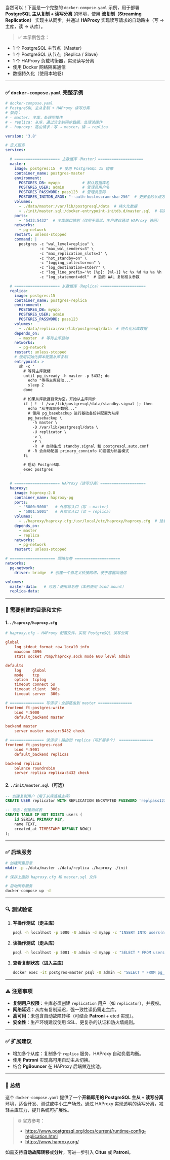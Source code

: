 当然可以！下面是一个完整的 `docker-compose.yaml` 示例，用于部署 **PostgreSQL 主从复制 + 读写分离** 的环境，使用 **流复制（Streaming Replication）** 实现主从同步，并通过 **HAProxy** 实现读写请求的自动路由（写 → 主库，读 → 从库）。

> ✅ 本示例包含：
- 1 个 PostgreSQL 主节点（Master）
- 1 个 PostgreSQL 从节点（Replica / Slave）
- 1 个 HAProxy 负载均衡器，实现读写分离
- 使用 Docker 网络隔离通信
- 数据持久化（使用本地卷）

---

### ✅ `docker-compose.yaml` 完整示例

```yaml
# docker-compose.yaml
# PostgreSQL 主从复制 + HAProxy 读写分离
# 架构：
# - master: 主库，处理写操作
# - replica: 从库，通过流复制同步数据，处理读操作
# - haproxy: 路由请求：写 → master，读 → replica

version: '3.8'

# 定义服务
services:

  # ==================== 主数据库（Master）====================
  master:
    image: postgres:15  # 使用 PostgreSQL 15 镜像
    container_name: postgres-master
    environment:
      POSTGRES_DB: myapp          # 默认数据库名
      POSTGRES_USER: admin        # 管理员用户名
      POSTGRES_PASSWORD: pass123  # 管理员密码
      POSTGRES_INITDB_ARGS: "--auth-host=scram-sha-256"  # 更安全的认证方式
    volumes:
      - ./data/master:/var/lib/postgresql/data  # 持久化数据
      - ./init/master.sql:/docker-entrypoint-initdb.d/master.sql  # 初始化脚本（可选）
    ports:
      - "5432:5432"  # 主库端口映射（仅用于调试，生产建议通过 HAProxy 访问）
    networks:
      - pg-network
    restart: unless-stopped
    command: |
      postgres -c "wal_level=replica" \
               -c "max_wal_senders=3" \
               -c "max_replication_slots=3" \
               -c "hot_standby=on" \
               -c "logging_collector=on" \
               -c "log_destination=stderr" \
               -c "log_line_prefix='%t [%p]: [%l-1] %c %x %d %u %a %h '" \
               -c "log_statement=ddl"  # 启用 WAL 复制相关参数

  # ==================== 从数据库（Replica）====================
  replica:
    image: postgres:15
    container_name: postgres-replica
    environment:
      POSTGRES_DB: myapp
      POSTGRES_USER: admin
      POSTGRES_PASSWORD: pass123
    volumes:
      - ./data/replica:/var/lib/postgresql/data  # 持久化从库数据
    depends_on:
      - master  # 等待主库启动
    networks:
      - pg-network
    restart: unless-stopped
    # 使用初始化脚本配置从库复制
    entrypoint: >
      sh -c '
        # 等待主库就绪
        until pg_isready -h master -p 5432; do
          echo "等待主库启动..."
          sleep 2
        done

        # 如果从库数据目录为空，开始从主库同步
        if [ ! -f /var/lib/postgresql/data/standby.signal ]; then
          echo "从主库同步数据..."
          # 使用 pg_basebackup 进行基础备份并配置为从库
          pg_basebackup \
            -h master \
            -D /var/lib/postgresql/data \
            -U replicator \
            -v \
            -P \
            -R  # 自动生成 standby.signal 和 postgresql.auto.conf
          # -R 会自动配置 primary_conninfo 和设置为热备模式
        fi

        # 启动 PostgreSQL
        exec postgres
      '

  # ==================== HAProxy（读写分离）====================
  haproxy:
    image: haproxy:2.8
    container_name: haproxy-pg
    ports:
      - "5000:5000"   # 外部写入口（写 → master）
      - "5001:5001"   # 外部读入口（读 → replica）
    volumes:
      - ./haproxy/haproxy.cfg:/usr/local/etc/haproxy/haproxy.cfg  # 挂载配置文件
    depends_on:
      - master
      - replica
    networks:
      - pg-network
    restart: unless-stopped

# ==================== 网络与卷 ====================
networks:
  pg-network:
    driver: bridge  # 创建一个自定义桥接网络，便于容器间通信

volumes:
  master-data:   # 可选：使用命名卷（本例使用 bind mount）
  replica-data:
```

---

### 📁 需要创建的目录和文件

#### 1. `./haproxy/haproxy.cfg`
```cfg
# haproxy.cfg - HAProxy 配置文件，实现 PostgreSQL 读写分离

global
    log stdout format raw local0 info
    maxconn 4096
    stats socket /tmp/haproxy.sock mode 600 level admin

defaults
    log     global
    mode    tcp
    option  tcplog
    timeout connect 5s
    timeout client  300s
    timeout server  300s

# =============== 写请求：全部路由到 master ===============
frontend ft-postgres-write
    bind *:5000
    default_backend master

backend master
    server master master:5432 check

# =============== 读请求：路由到 replica（可扩展多个） ===============
frontend ft-postgres-read
    bind *:5001
    default_backend replicas

backend replicas
    balance roundrobin
    server replica replica:5432 check
```

#### 2. `./init/master.sql`（可选）
```sql
-- 创建复制用户（用于从库连接主库）
CREATE USER replicator WITH REPLICATION ENCRYPTED PASSWORD 'replpass123';

-- 可选：创建测试表
CREATE TABLE IF NOT EXISTS users (
    id SERIAL PRIMARY KEY,
    name TEXT,
    created_at TIMESTAMP DEFAULT NOW()
);
```

---

### ✅ 启动服务

```bash
# 创建所需目录
mkdir -p ./data/master ./data/replica ./haproxy ./init

# 保存上面的 haproxy.cfg 和 master.sql 文件

# 启动所有服务
docker-compose up -d
```

---

### 🔍 测试验证

1. **写操作测试（走主库）**
   ```bash
   psql -h localhost -p 5000 -U admin -d myapp -c "INSERT INTO users(name) VALUES ('Alice');"
   ```

2. **读操作测试（走从库）**
   ```bash
   psql -h localhost -p 5001 -U admin -d myapp -c "SELECT * FROM users;"
   ```

3. **查看复制状态（进入主库）**
   ```bash
   docker exec -it postgres-master psql -U admin -c "SELECT * FROM pg_stat_replication;"
   ```

---

### ⚠️ 注意事项

- **复制用户权限**：主库必须创建 `replication` 用户（如 `replicator`），并授权。
- **网络延迟**：从库有复制延迟，强一致性读仍需走主库。
- **高可用**：未包含自动故障转移（可结合 **Patroni** + etcd 实现）。
- **安全性**：生产环境建议使用 SSL、更复杂的认证和防火墙规则。

---

### ✅ 扩展建议

- 增加多个从库：复制多个 `replica` 服务，HAProxy 自动负载均衡。
- 使用 **Patroni** 实现高可用自动主从切换。
- 结合 **PgBouncer** 在 HAProxy 后端做连接池。

---

### 🎯 总结

这个 `docker-compose.yaml` 提供了一个**开箱即用的 PostgreSQL 主从 + 读写分离**环境，适合开发、测试或中小生产场景。通过 HAProxy 实现透明的读写分离，减轻主库压力，提升系统可扩展性。

> 🌐 官方参考：
> - https://www.postgresql.org/docs/current/runtime-config-replication.html
> - https://www.haproxy.org/

如需支持**自动故障转移**或**分片**，可进一步引入 **Citus** 或 **Patroni**。